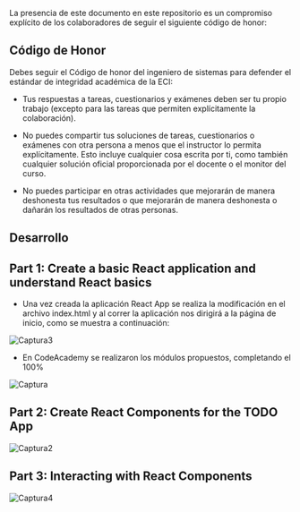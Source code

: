 La presencia de este documento en este repositorio es un compromiso explícito de los colaboradores de seguir el siguiente código de honor:

Código de Honor
------
Debes seguir el Código de honor del ingeniero de sistemas para defender el estándar de integridad académica de la ECI:

- Tus respuestas a tareas, cuestionarios y exámenes deben ser tu propio trabajo (excepto para las tareas que permiten explícitamente la colaboración).

- No puedes compartir tus soluciones de tareas, cuestionarios o exámenes con otra persona a menos que el instructor lo permita explícitamente. Esto incluye cualquier cosa escrita por ti, como también cualquier solución oficial proporcionada por el docente o el monitor del curso.

- No puedes participar en otras actividades que mejorarán de manera deshonesta tus resultados o que mejorarán de manera deshonesta o dañarán los resultados de otras personas.

Desarrollo
-----------

## Part 1: Create a basic React application and understand React basics

- Una vez creada la aplicación React App se realiza la modificación en el archivo index.html y al correr la aplicación nos dirigirá a la página de inicio, como se muestra a continuación:

![Captura3](https://user-images.githubusercontent.com/48154086/90710174-6efdfc00-e263-11ea-9544-eaa96d3dfe78.PNG)

- En CodeAcademy se realizaron los módulos propuestos, completando el 100% 

![Captura](https://user-images.githubusercontent.com/48154086/90710227-8b9a3400-e263-11ea-8fbf-3bd1c6e37625.PNG)

## Part 2: Create React Components for the TODO App

![Captura2](https://user-images.githubusercontent.com/48154086/90710324-c3a17700-e263-11ea-88d6-c1e9c7cd1bc0.PNG)


## Part 3: Interacting with React Components

![Captura4](https://user-images.githubusercontent.com/48154086/90710433-04998b80-e264-11ea-99fa-5e0a93e671ad.PNG)
